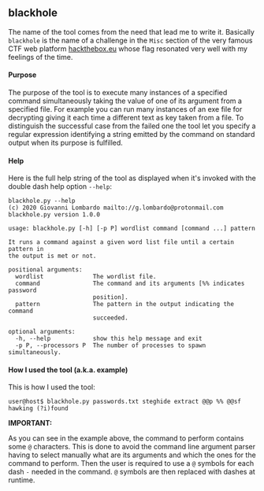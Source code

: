 ## blackhole

The name of the tool comes from the need that lead me to write it. 
Basically `blackhole` is the name of a challenge in the `Misc` 
section of the very famous CTF web platform [hackthebox.eu](hackthebox.eu) 
whose flag resonated very well with my feelings of the time. 

#### Purpose

The purpose of the tool is to execute many instances of a specified
command simultaneously taking the value of one of its argument from
a specified file. For example you can run many instances of an exe
file for decrypting giving it each time a different text as key 
taken from a file. To distinguish the successful case from the 
failed one the tool let you specify a regular expression identifying
a string emitted by the command on standard output when its purpose
is fulfilled.

#### Help

Here is the full help string of the tool as displayed when it's 
invoked with the double dash help option `--help`:

```shell script
blackhole.py --help
(c) 2020 Giovanni Lombardo mailto://g.lombardo@protonmail.com
blackhole.py version 1.0.0

usage: blackhole.py [-h] [-p P] wordlist command [command ...] pattern

It runs a command against a given word list file until a certain pattern in
the output is met or not.

positional arguments:
  wordlist              The wordlist file.
  command               The command and its arguments [%% indicates password
                        position].
  pattern               The pattern in the output indicating the command
                        succeeded.

optional arguments:
  -h, --help            show this help message and exit
  -p P, --processors P  The number of processes to spawn simultaneously.
```

#### How I used the tool (a.k.a. example)

This is how I used the tool:

```shell script
user@host$ blackhole.py passwords.txt steghide extract @@p %% @@sf hawking (?i)found
```

**IMPORTANT:**

As you can see in the example above, the command to perform contains 
some `@` characters. This is done to avoid the command line argument 
parser having to select manually what are its arguments and which the
ones for the command to perform. Then the user is required to use a 
`@` symbols for each dash `-` needed in the command. `@` symbols are
then replaced with dashes at runtime.
